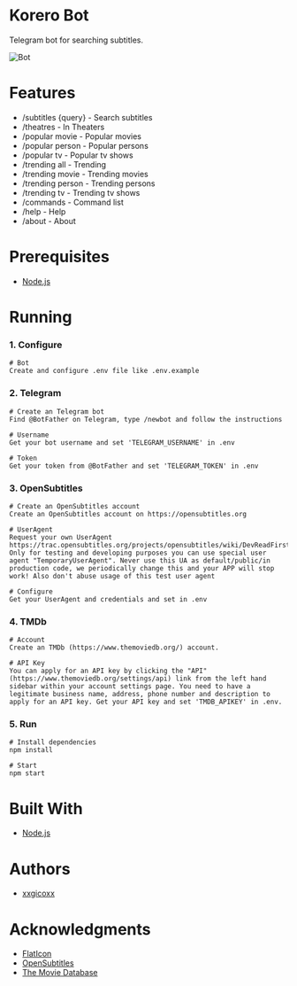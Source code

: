 # Korero Bot
Telegram bot for searching subtitles.

![Bot](https://i.imgur.com/zkHn3eg.png)

# Features
* /subtitles {query} - Search subtitles
* /theatres - In Theaters
* /popular movie - Popular movies
* /popular person - Popular persons
* /popular tv - Popular tv shows
* /trending all - Trending
* /trending movie - Trending movies
* /trending person - Trending persons
* /trending tv - Trending tv shows
* /commands - Command list
* /help - Help
* /about - About

# Prerequisites
* [Node.js](https://nodejs.org/en/)

# Running
### 1. Configure
````
# Bot
Create and configure .env file like .env.example
````

### 2. Telegram
````
# Create an Telegram bot
Find @BotFather on Telegram, type /newbot and follow the instructions

# Username
Get your bot username and set 'TELEGRAM_USERNAME' in .env

# Token
Get your token from @BotFather and set 'TELEGRAM_TOKEN' in .env
````

### 3. OpenSubtitles
````
# Create an OpenSubtitles account
Create an OpenSubtitles account on https://opensubtitles.org

# UserAgent
Request your own UserAgent https://trac.opensubtitles.org/projects/opensubtitles/wiki/DevReadFirst#Howtorequestanewuseragent. Only for testing and developing purposes you can use special user agent "TemporaryUserAgent". Never use this UA as default/public/in production code, we periodically change this and your APP will stop work! Also don't abuse usage of this test user agent

# Configure
Get your UserAgent and credentials and set in .env
````

### 4. TMDb
````
# Account
Create an TMDb (https://www.themoviedb.org/) account.

# API Key
You can apply for an API key by clicking the "API" (https://www.themoviedb.org/settings/api) link from the left hand sidebar within your account settings page. You need to have a legitimate business name, address, phone number and description to apply for an API key. Get your API key and set 'TMDB_APIKEY' in .env.
````

### 5. Run
````
# Install dependencies
npm install

# Start
npm start
````

# Built With
* [Node.js](https://nodejs.org/en/)

# Authors
* [xxgicoxx](https://github.com/xxgicoxx)

# Acknowledgments
* [FlatIcon](https://www.flaticon.com/)
* [OpenSubtitles](https://www.opensubtitles.org)
* [The Movie Database](https://www.themoviedb.org/)